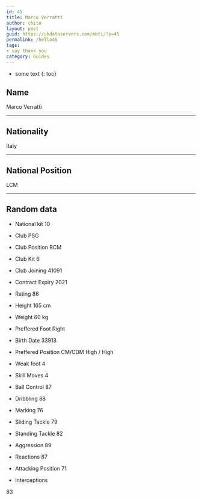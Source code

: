 ```yaml
---
id: 45
title: Marco Verratti
author: chito
layout: post
guid: https://ukdataservers.com/mbti/?p=45
permalink: /hello45
tags:
- say thank you
category: Guides
---
```


* some text
{: toc}


## Name  
Marco Verratti 

* * *

## Nationality  
Italy 

* * *

## National Position  
LCM 

* * *

## Random data 

  * National kit 
10 

  * Club 
PSG 

  * Club Position 
RCM 

  * Club Kit 
6 

  * Club Joining 
41091 

  * Contract Expiry 
2021 

  * Rating 
86 

  * Height 
165 cm 

  * Weight 
60 kg 

  * Preffered Foot 
Right 

  * Birth Date 
33913 

  * Preffered Position 
CM/CDM High / High 

  * Weak foot 
4 

  * Skill Moves 
4 

  * Ball Control 
87 

  * Dribbling 
88 

  * Marking 
76 

  * Sliding Tackle 
79 

  * Standing Tackle 
82 

  * Aggression 
89 

  * Reactions 
87 

  * Attacking Position 
71 

  * Interceptions 

83
